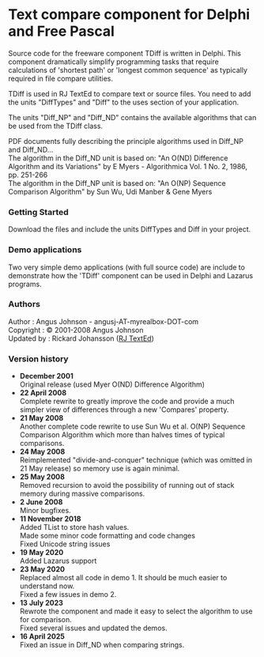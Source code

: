 # Text compare component for Delphi and Free Pascal

Source code for the freeware component TDiff is written in Delphi. This 
component dramatically simplify programming tasks that require calculations
of 'shortest path' or 'longest common sequence' as typically required in file 
compare utilities.

TDiff is used in RJ TextEd to compare text or source files. You need to add
the units "DiffTypes" and "Diff" to the uses section of your application.

The units "Diff_NP" and "Diff_ND" contains the available algorithms that can
be used from the TDiff class.  

PDF documents fully describing the principle algorithms used in Diff_NP and Diff_ND...\
The algorithm in the Diff_ND unit is based on: 
"An O(ND) Difference Algorithm and its Variations" by E Myers - 
Algorithmica Vol. 1 No. 2, 1986, pp. 251-266\
The algorithm in the Diff_NP unit is based on: "An O(NP) Sequence Comparison Algorithm"
by Sun Wu, Udi Manber & Gene Myers

### Getting Started

Download the files and include the units DiffTypes and Diff in your project.

### Demo applications

Two very simple demo applications (with full source code) are include to
demonstrate how the 'TDiff' component can be used in Delphi and Lazarus programs.

### Authors
Author        : Angus Johnson - angusj-AT-myrealbox-DOT-com\
Copyright     : © 2001-2008 Angus Johnson\
Updated by    : Rickard Johansson ([RJ TextEd](https://www.rj-texted.se))

### Version history
- **December 2001**\
  Original release (used Myer O(ND) Difference Algorithm) 
- **22 April 2008**\
  Complete rewrite to greatly improve the code and provide a much simpler view of differences through a new 'Compares' property.
- **21 May 2008**\
  Another complete code rewrite to use Sun Wu et al. O(NP) Sequence Comparison Algorithm which more than halves times of typical comparisons.
- **24 May 2008**\
  Reimplemented "divide-and-conquer" technique (which was omitted in 21 May release) so memory use is again minimal.
- **25 May 2008**\
  Removed recursion to avoid the possibility of running out of stack memory during massive comparisons.
- **2 June 2008**\
  Minor bugfixes.
- **11 November 2018**\
  Added TList<Cardinal> to store hash values.\
  Made some minor code formatting and code changes\
  Fixed Unicode string issues
- **19 May 2020**\
  Added Lazarus support
- **23 May 2020**\
  Replaced almost all code in demo 1. It should be much easier to understand now.\
  Fixed a few issues in demo 2.
- **13 July 2023**\
  Rewrote the component and made it easy to select the algorithm to use for comparison.\
  Fixed several issues and updated the demos.
- **16 April 2025**\
  Fixed an issue in Diff_ND when comparing strings.
